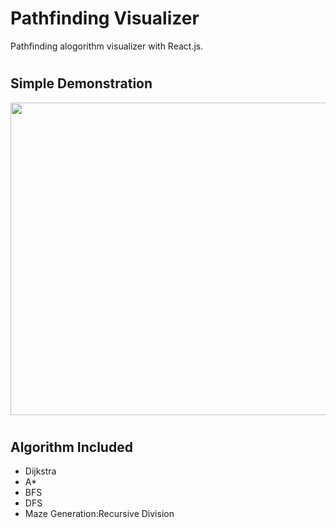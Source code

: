 # Pathfinding Visualizer

Pathfinding alogorithm visualizer with React.js.


#

## Simple Demonstration
<p><img align="center" src="https://github.com/CarmenXia/Pathfinding-Visualizer/blob/master/Pathfinding%20visualizer%20demo.gif" width="800" height="500"/></p>


#

## Algorithm Included

- Dijkstra
- A\*
- BFS
- DFS
- Maze Generation:Recursive Division

#


